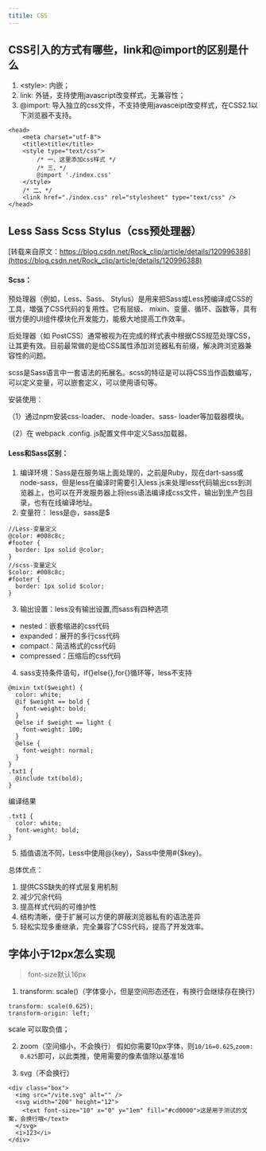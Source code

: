 ```yaml
---
titile: CSS
---
```


CSS引入的方式有哪些，link和@import的区别是什么
---
1. \<style\>: 内嵌；
2. link: 外链，支持使用javascript改变样式，无兼容性；
3. @import: 导入独立的css文件，不支持使用javasceipt改变样式，在CSS2.1以下浏览器不支持。
```
<head>
    <meta charset="utf-8">
    <title>title</title>
    <style type="text/css">
        /* 一、这里添加css样式 */
        /* 三、*/
        @import './index.css'
    </style>
    /* 二、*/
    <link href="./index.css" rel="stylesheet" type="text/css" />
</head>
```

Less Sass Scss Stylus（css预处理器）
---
[转载来自原文：https://blog.csdn.net/Rock_clip/article/details/120996388](https://blog.csdn.net/Rock_clip/article/details/120996388)

#### Scss：

预处理器（例如，Less、Sass、 Stylus）是用来把Sass或Less预编译成CSS的工具，増强了CSS代码的复用性。它有层级、 mixin、变量、循环、函数等，具有很方便的UI组件模块化开发能力，能极大地提高工作效率。

后处理器（如 PostCSS）通常被视为在完成的样式表中根据CSS规范处理CSS，让其更有效。目前最常做的是给CSS属性添加浏览器私有前缀，解决跨浏览器兼容性的问题。

scss是Sass语言中一套语法的拓展名。scss的特征是可以将CSS当作函数编写，可以定义变量，可以嵌套定义，可以使用语句等。

安装使用：

（1）通过npm安装css-loader、 node-loader、sass- loader等加载器模块。

（2）在 webpack .config. js配置文件中定义Sass加载器。

#### Less和Sass区别：
1. 编译环境：Sass是在服务端上面处理的，之前是Ruby，现在dart-sass或node-sass，但是less在编译时需要引入less.js来处理less代码输出css到浏览器上，也可以在开发服务器上将less语法编译成css文件，输出到生产包目录，也有在线编译地址。
2. 变量符：
less是@，sass是$
```
//Less-变量定义
@color: #008c8c; 
#footer {
  border: 1px solid @color; 
}
//scss-变量定义
$color: #008c8c;
#footer {
  border: 1px solid $color; 
}
```
3. 输出设置：less没有输出设置,而sass有四种选项
- nested：嵌套缩进的css代码
- expanded：展开的多行css代码
- compact：简洁格式的css代码
- compressed：压缩后的css代码
4. sass支持条件语句，if{}else{},for{}循环等，less不支持
```
@mixin txt($weight) { 
  color: white; 
  @if $weight == bold { 
    font-weight: bold;
  } 
  @else if $weight == light { 
    font-weight: 100;
  } 
  @else { 
    font-weight: normal;
  } 
}
.txt1 { 
  @include txt(bold); 
}
```
编译结果
```
.txt1 {
  color: white;
  font-weight: bold; 
}
```
5. 插值语法不同，Less中使用@{key}，Sass中使用#{$key}。

总体优点：
1. 提供CSS缺失的样式层复用机制
2. 减少冗余代码
3. 提高样式代码的可维护性
4. 结构清晰，便于扩展可以方便的屏蔽浏览器私有的语法差异
5. 轻松实现多重继承，完全兼容了CSS代码，提高了开发效率。

字体小于12px怎么实现
---
> font-size默认16px
1. transform: scale()（字体变小，但是空间形态还在，有换行会继续存在换行）
```
transform: scale(0.625);
transform-origin: left;
```
scale 可以取负值；

2. zoom（空间缩小，不会换行）
假如你需要10px字体，则```10/16=0.625```,```zoom: 0.625```即可，以此类推，使用需要的像素值除以基准16

3. svg（不会换行）
```
<div class="box">
  <img src="/vite.svg" alt="" />
  <svg width="200" height="12">
    <text font-size="10" x="0" y="1em" fill="#cd0000">这是用于测试的文案，会换行哦</text>
  </svg>
  <i>123</i>
</div>
```